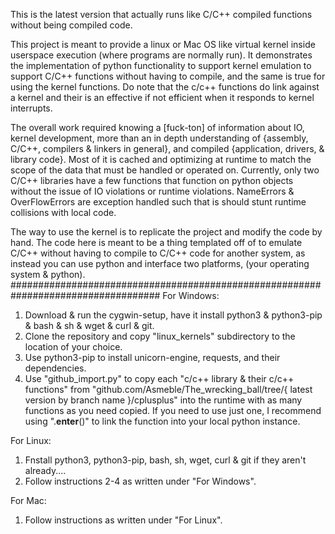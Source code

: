 This is the latest version that actually runs like C/C++ compiled functions without being compiled code.

This project is meant to provide a linux or Mac OS like virtual kernel inside userspace execution (where programs are normally run). It demonstrates the implementation of python functionality to support kernel emulation to support C/C++ functions without having to compile, and the same is true for using the kernel functions. Do note that the c/c++ functions do link against a kernel and their is an effective if not efficient when it responds to kernel interrupts.

The overall work required knowing a [fuck-ton] of information about IO, kernel development, more than an in depth understanding of {assembly, C/C++, compilers & linkers in general}, and compiled {application, drivers, & library code}. Most of it is cached and optimizing at runtime to match the scope of the data that must be handled or operated on. Currently, only two C/C++ libraries have a few functions that function on python objects without the issue of IO violations or runtime violations. NameErrors & OverFlowErrors are exception handled such that is should stunt runtime collisions with local code.

The way to use the kernel is to replicate the project and modify the code by hand. The code here is meant to be a thing templated off of to emulate C/C++ without having to compile to C/C++ code for another system, as instead you can use python and interface two platforms, (your operating system & python).
###################################################################################
For Windows:
 1) Download & run the cygwin-setup, have it install python3 & python3-pip & bash & sh & wget & curl & git.
 2) Clone the repository and copy "linux_kernels" subdirectory to the location of your choice.
 3) Use python3-pip to install unicorn-engine, requests, and their dependencies.
 4) Use "github_import.py" to copy each "c/c++ library & their c/c++ functions" from "github.com/Asmeble/The_wrecking_ball/tree/{ latest version by branch name }/cplusplus" into the runtime with as many functions as you need copied. If you need to use just one, I recommend using ".__enter__()" to link the function into your local python instance.

For Linux:
 1) Fnstall python3, python3-pip, bash, sh, wget, curl & git if they aren't already....
 2) Follow instructions 2-4 as written under "For Windows".

For Mac: 
 1) Follow instructions as written under "For Linux".
